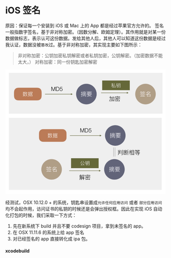 # iOS 签名
原因：保证每一个安装到 iOS 或 Mac 上的 App 都是经过苹果官方允许的。
签名一般指数字签名，基于非对称加密。（因数分解、欧姆定理）。其作用就是对某一份数据做标志，表示认可这份数据。发给其他人后，其他人可以知道这份数据是经过我认证，数据没被`篡改`过。基于非对称加密，其实现主要如下图所示：

> 非对称加密：公钥加密私钥解密或者私钥加密，公钥解密。（加密数据不能太大，）
> 对称加密：同一份钥匙加密解密

![](media/15126177345388/15126187822124.jpg)




经测试，OSX 10.12.0 + 的系统，钥匙串设置成`允许任何应用访问` 或者 `部分应用访问` 均不会起作用，访问证书的私钥的时候还是会弹出授权框。因此在实现 iOS 自动化打包的时候，我们采取一下方式：

1. 先在新系统下 build 并且不要 codesign 项目，拿到未签名的 app。
2. 在 OSX 11.11.6 的系统上给 app 签名
3. 对已经签名的 app 直接转化成 ipa 包。

#### xcodebuild



